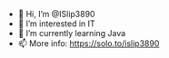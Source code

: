 - 👋 Hi, I’m @ISlip3890
- 👀 I’m interested in IT
- 🌱 I’m currently learning Java
- 📫 More info: https://solo.to/islip3890

